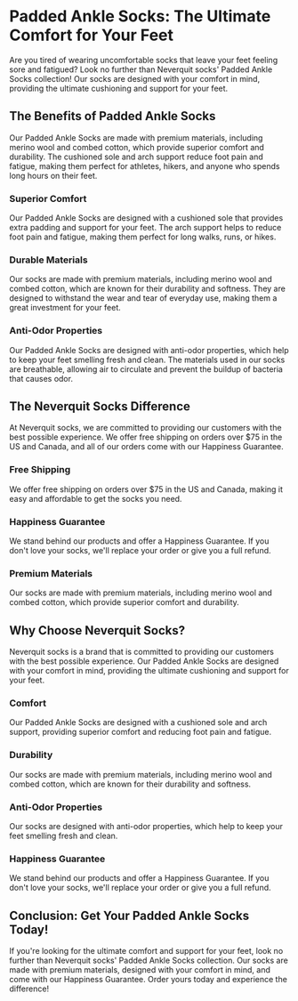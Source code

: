 # Padded Ankle Socks: The Ultimate Comfort for Your Feet

Are you tired of wearing uncomfortable socks that leave your feet feeling sore and fatigued? Look no further than Neverquit socks' Padded Ankle Socks collection! Our socks are designed with your comfort in mind, providing the ultimate cushioning and support for your feet.

## The Benefits of Padded Ankle Socks

Our Padded Ankle Socks are made with premium materials, including merino wool and combed cotton, which provide superior comfort and durability. The cushioned sole and arch support reduce foot pain and fatigue, making them perfect for athletes, hikers, and anyone who spends long hours on their feet.

### Superior Comfort

Our Padded Ankle Socks are designed with a cushioned sole that provides extra padding and support for your feet. The arch support helps to reduce foot pain and fatigue, making them perfect for long walks, runs, or hikes.

### Durable Materials

Our socks are made with premium materials, including merino wool and combed cotton, which are known for their durability and softness. They are designed to withstand the wear and tear of everyday use, making them a great investment for your feet.

### Anti-Odor Properties

Our Padded Ankle Socks are designed with anti-odor properties, which help to keep your feet smelling fresh and clean. The materials used in our socks are breathable, allowing air to circulate and prevent the buildup of bacteria that causes odor.

## The Neverquit Socks Difference

At Neverquit socks, we are committed to providing our customers with the best possible experience. We offer free shipping on orders over $75 in the US and Canada, and all of our orders come with our Happiness Guarantee.

### Free Shipping

We offer free shipping on orders over $75 in the US and Canada, making it easy and affordable to get the socks you need.

### Happiness Guarantee

We stand behind our products and offer a Happiness Guarantee. If you don't love your socks, we'll replace your order or give you a full refund.

### Premium Materials

Our socks are made with premium materials, including merino wool and combed cotton, which provide superior comfort and durability.

## Why Choose Neverquit Socks?

Neverquit socks is a brand that is committed to providing our customers with the best possible experience. Our Padded Ankle Socks are designed with your comfort in mind, providing the ultimate cushioning and support for your feet.

### Comfort

Our Padded Ankle Socks are designed with a cushioned sole and arch support, providing superior comfort and reducing foot pain and fatigue.

### Durability

Our socks are made with premium materials, including merino wool and combed cotton, which are known for their durability and softness.

### Anti-Odor Properties

Our socks are designed with anti-odor properties, which help to keep your feet smelling fresh and clean.

### Happiness Guarantee

We stand behind our products and offer a Happiness Guarantee. If you don't love your socks, we'll replace your order or give you a full refund.

## Conclusion: Get Your Padded Ankle Socks Today!

If you're looking for the ultimate comfort and support for your feet, look no further than Neverquit socks' Padded Ankle Socks collection. Our socks are made with premium materials, designed with your comfort in mind, and come with our Happiness Guarantee. Order yours today and experience the difference!